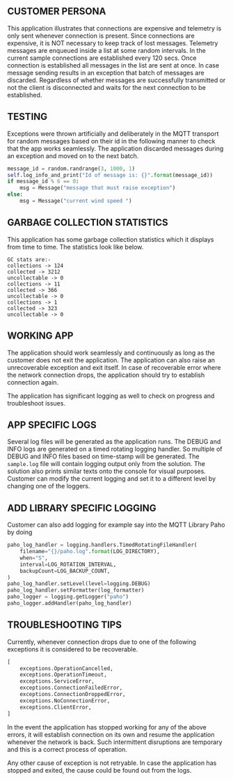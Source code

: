 ## CUSTOMER PERSONA
This application illustrates that connections are expensive and telemetry is only sent whenever connection is present.
Since connections are expensive, it is NOT necessary to keep track of lost messages. Telemetry messages are enqueued 
inside a list at some random intervals. In the current sample connections are established every 120 secs. 
Once connection is established all messages in the list are sent at once. In case message sending 
results in an exception that batch of messages are discarded. Regardless of whether messages are successfully 
transmitted or not the client is disconnected and waits for the next connection to be established.

## TESTING
Exceptions were thrown artificially and deliberately in the MQTT transport for random messages based on their id 
in the following manner to check that the app works seamlessly. The application discarded messages during an exception 
and moved on to the next batch.

```python
message_id = random.randrange(3, 1000, 1)
self.log_info_and_print("Id of message is: {}".format(message_id))
if message_id % 6 == 0:
    msg = Message("message that must raise exception")
else:
    msg = Message("current wind speed ")
```

## GARBAGE COLLECTION STATISTICS
This application has some garbage collection statistics which it displays from time to time. 
The statistics look like below.

```commandline
GC stats are:-
collections -> 124
collected -> 3212
uncollectable -> 0
collections -> 11
collected -> 366
uncollectable -> 0
collections -> 1
collected -> 323
uncollectable -> 0
```
## WORKING APP

The application should work seamlessly and continuously as long as the customer does not exit the application. 
The application can also raise an unrecoverable exception and exit itself. 
In case of recoverable error where the network connection drops, the application should try to establish connection again.

The application has significant logging as well to check on progress and troubleshoot issues. 

## APP SPECIFIC LOGS

Several log files will be generated as the application runs. The DEBUG and INFO logs are generated 
on a timed rotating logging handler. So multiple of DEBUG and INFO files based on time-stamp will be generated. 
The `sample.log` file will contain logging output only from the solution. The solution also prints similar texts onto the console for visual purposes.
Customer can modify the current logging and set it to a different level by changing one of the loggers.

## ADD LIBRARY SPECIFIC LOGGING

Customer can also add logging for example say into the MQTT Library Paho by doing 
```python
paho_log_handler = logging.handlers.TimedRotatingFileHandler(
    filename="{}/paho.log".format(LOG_DIRECTORY),
    when="S",
    interval=LOG_ROTATION_INTERVAL,
    backupCount=LOG_BACKUP_COUNT,
)
paho_log_handler.setLevel(level=logging.DEBUG)
paho_log_handler.setFormatter(log_formatter)
paho_logger = logging.getLogger("paho")
paho_logger.addHandler(paho_log_handler)
```

## TROUBLESHOOTING TIPS
Currently, whenever connection drops due to one of the following exceptions it is considered to be recoverable.
```python
[
    exceptions.OperationCancelled,
    exceptions.OperationTimeout,
    exceptions.ServiceError,
    exceptions.ConnectionFailedError,
    exceptions.ConnectionDroppedError,
    exceptions.NoConnectionError,
    exceptions.ClientError,
]
```
In the event the application has stopped working for any of the above errors, 
it will establish connection on its own and resume the application whenever the network is back.
Such intermittent disruptions are temporary and this is a correct process of operation.

Any other cause of exception is not retryable. In case the application has stopped and exited,
the cause could be found out from the logs. 



